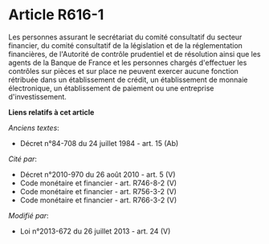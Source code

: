 # Article R616-1

Les personnes assurant le secrétariat du comité consultatif du secteur financier, du comité consultatif de la législation et
de la réglementation financières, de l'Autorité de contrôle prudentiel et de résolution ainsi que les agents de la Banque de
France et les personnes chargés d'effectuer les contrôles sur pièces et sur place ne peuvent exercer aucune fonction
rétribuée dans un établissement de crédit, un établissement de monnaie électronique, un établissement de paiement ou une
entreprise d'investissement.

**Liens relatifs à cet article**

_Anciens textes_:

  - Décret n°84-708 du 24 juillet 1984 - art. 15 (Ab)

_Cité par_:

  - Décret n°2010-970 du 26 août 2010 - art. 5 (V)
  - Code monétaire et financier - art. R746-8-2 (V)
  - Code monétaire et financier - art. R756-3-2 (V)
  - Code monétaire et financier - art. R766-3-2 (V)

_Modifié par_:

  - Loi n°2013-672 du 26 juillet 2013 - art. 24 (V)
